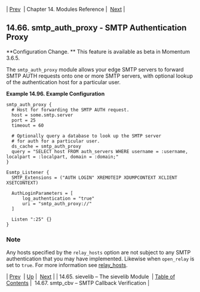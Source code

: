 | [Prev](modules.sievelib)  | Chapter 14. Modules Reference |  [Next](modules.smtp_cbv.php) |

## 14.66. smtp_auth_proxy - SMTP Authentication Proxy

<a class="indexterm" name="idp21352512"></a>

**Configuration Change. ** This feature is available as beta in Momentum 3.6.5.

The `smtp_auth_proxy` module allows your edge SMTP servers to forward SMTP AUTH requests onto one or more SMTP servers, with optional lookup of the authentication host for a particular user.

<a name="modules.smtp_auth_proxy.example"></a>

**Example 14.96. Example Configuration**

```
smtp_auth_proxy {
  # Host for forwarding the SMTP AUTH request.
  host = some.smtp.server
  port = 25
  timeout = 60

  # Optionally query a database to look up the SMTP server
  # for auth for a particular user.
  ds_cache = smtp_auth_proxy
  query = "SELECT host FROM auth_servers WHERE username = :username, localpart = :localpart, domain = :domain;"
}

Esmtp_Listener {
  SMTP_Extensions = ("AUTH LOGIN" XREMOTEIP XDUMPCONTEXT XCLIENT XSETCONTEXT)

  AuthLoginParameters = [
      log_authentication = "true"
      uri = "smtp_auth_proxy://"
  ]

  Listen ":25" {}
}
```

### Note

Any hosts specified by the `relay_hosts` option are not subject to any SMTP authentication that you may have implemented. Likewise when `open_relay` is set to `true`. For more information see [relay_hosts](conf.ref.relay_hosts "relay_hosts").

| [Prev](modules.sievelib)  | [Up](modules.php) |  [Next](modules.smtp_cbv.php) |
| 14.65. sievelib – The sievelib Module  | [Table of Contents](index) |  14.67. smtp_cbv – SMTP Callback Verification |
